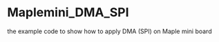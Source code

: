 Maplemini_DMA_SPI
=================

the example code to show how to apply DMA (SPI) on Maple mini board
